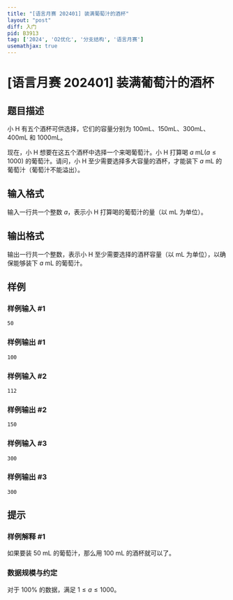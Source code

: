 ```yaml
---
title: "[语言月赛 202401] 装满葡萄汁的酒杯"
layout: "post"
diff: 入门
pid: B3913
tag: ['2024', 'O2优化', '分支结构', '语言月赛']
usemathjax: true
---
```


# [语言月赛 202401] 装满葡萄汁的酒杯
## 题目描述

小 H 有五个酒杯可供选择，它们的容量分别为 $100\text{mL}$、$150\text{mL}$、$300\text{mL}$、$400\text{mL}$ 和 $1000\text{mL}$。

现在，小 H 想要在这五个酒杯中选择一个来喝葡萄汁。小 H 打算喝 $a\text{ mL}(a \leq 1000)$ 的葡萄汁。请问，小 H 至少需要选择多大容量的酒杯，才能装下 $a\text{ mL}$ 的葡萄汁（葡萄汁不能溢出）。
## 输入格式

输入一行共一个整数 $a$，表示小 H 打算喝的葡萄汁的量（以 $\text{ mL}$ 为单位）。
## 输出格式

输出一行共一个整数，表示小 H 至少需要选择的酒杯容量（以 $\text{ mL}$ 为单位），以确保能够装下 $a\text{ mL}$ 的葡萄汁。
## 样例

### 样例输入 #1
```
50
```
### 样例输出 #1
```
100
```
### 样例输入 #2
```
112
```
### 样例输出 #2
```
150
```
### 样例输入 #3
```
300
```
### 样例输出 #3
```
300
```
## 提示

### 样例解释 #1

如果要装 $50\text{ mL}$ 的葡萄汁，那么用 $100\text{ mL}$ 的酒杯就可以了。 

### 数据规模与约定

对于 $100\%$ 的数据，满足 $1 \leq a \leq 1000$。


